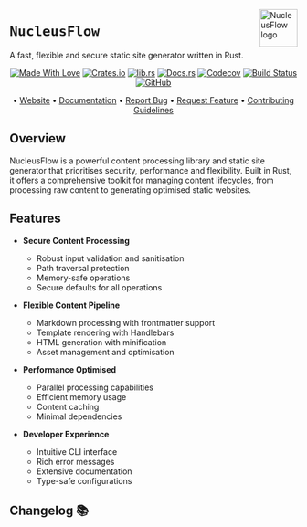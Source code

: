 <!-- markdownlint-disable MD033 MD041 -->
<img src="https://kura.pro/nucleusflow/images/logos/nucleusflow.svg"
alt="NucleusFlow logo" height="66" align="right" />
<!-- markdownlint-enable MD033 MD041 -->

# `NucleusFlow`

A fast, flexible and secure static site generator written in Rust.

<!-- markdownlint-disable MD033 MD041 -->
<center>
<!-- markdownlint-enable MD033 MD041 -->

[![Made With Love][made-with-rust]][08] [![Crates.io][crates-badge]][03] [![lib.rs][libs-badge]][01] [![Docs.rs][docs-badge]][04] [![Codecov][codecov-badge]][06] [![Build Status][build-badge]][07] [![GitHub][github-badge]][09]

• [Website][00] • [Documentation][04] • [Report Bug][02] • [Request Feature][02] • [Contributing Guidelines][05]

<!-- markdownlint-disable MD033 MD041 -->
</center>
<!-- markdownlint-enable MD033 MD041 -->

## Overview

NucleusFlow is a powerful content processing library and static site generator that prioritises security, performance and flexibility. Built in Rust, it offers a comprehensive toolkit for managing content lifecycles, from processing raw content to generating optimised static websites.

## Features

- **Secure Content Processing**
  - Robust input validation and sanitisation
  - Path traversal protection
  - Memory-safe operations
  - Secure defaults for all operations

- **Flexible Content Pipeline**
  - Markdown processing with frontmatter support
  - Template rendering with Handlebars
  - HTML generation with minification
  - Asset management and optimisation

- **Performance Optimised**
  - Parallel processing capabilities
  - Efficient memory usage
  - Content caching
  - Minimal dependencies

- **Developer Experience**
  - Intuitive CLI interface
  - Rich error messages
  - Extensive documentation
  - Type-safe configurations

[00]: https://nucleusflow.com
[01]: https://lib.rs/crates/nucleusflow
[02]: https://github.com/sebastienrousseau/nucleusflow/issues
[03]: https://crates.io/crates/nucleusflow
[04]: https://docs.rs/nucleusflow
[05]: https://github.com/sebastienrousseau/nucleusflow/blob/main/CONTRIBUTING.md
[06]: https://codecov.io/gh/sebastienrousseau/nucleusflow
[07]: https://github.com/sebastienrousseau/nucleusflow/actions?query=branch%3Amain
[08]: https://www.rust-lang.org/
[09]: https://github.com/sebastienrousseau/nucleusflow

[build-badge]: https://img.shields.io/github/actions/workflow/status/sebastienrousseau/nucleusflow/release.yml?branch=main&style=for-the-badge&logo=github
[codecov-badge]: https://img.shields.io/codecov/c/github/sebastienrousseau/nucleusflow?style=for-the-badge&token=psbZ8MASWj&logo=codecov
[crates-badge]: https://img.shields.io/crates/v/nucleusflow.svg?style=for-the-badge&color=fc8d62&logo=rust
[docs-badge]: https://img.shields.io/badge/docs.rs-nucleusflow-66c2a5?style=for-the-badge&labelColor=555555&logo=docs.rs
[github-badge]: https://img.shields.io/badge/github-sebastienrousseau/nucleusflow-8da0cb?style=for-the-badge&labelColor=555555&logo=github
[libs-badge]: https://img.shields.io/badge/lib.rs-v0.0.1-orange.svg?style=for-the-badge
[made-with-rust]: https://img.shields.io/badge/rust-f04041?style=for-the-badge&labelColor=c0282d&logo=rust

## Changelog 📚
